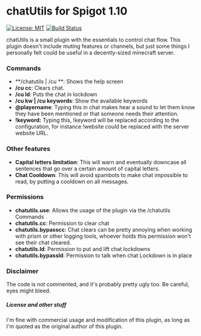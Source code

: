 # chatUtils for Spigot 1.10

[![License: MIT](https://img.shields.io/badge/License-MIT-yellow.svg)](https://opensource.org/licenses/MIT) [![Build Status](https://travis-ci.org/Penaz91/chatUtils.svg?branch=master)](https://travis-ci.org/Penaz91/chatUtils)

chatUtils is a small plugin with the essentials to control chat flow.
This plugin doesn't include muting features or channels, but just some things
I personally felt could be useful in a decently-sized minecraft server.

### Commands

- **/chatutils | /cu **: Shows the help screen
- **/cu cc**: Clears chat.
- **/cu ld**: Puts the chat in lockdown
- **/cu kw | /cu keywords**: Show the available keywords
- **@playername**: Typing this in chat makes <playername> hear a sound to let them
know they have been mentioned or that someone needs their attention.
- **!keyword:** Typing this, !keyword will be replaced according to the configuration,
 for instance !website could be replaced with the server website URL.

### Other features

- **Capital letters limitation**: This will warn and eventually downcase all sentences
that go over a certain amount of capital letters.
- **Chat Cooldown**: This will avoid spambots to make chat impossible to read, by
putting a cooldown on all messages.

### Permissions

- **chatutils.use**: Allows the usage of the plugin via the /chatutils Commands
- **chatutils.cc**: Permission to clear chat
- **chatutils.bypasscc**: Chat clears can be pretty annoying when working with
prism or other logging tools, whoever holds this permission won't see their chat
cleared.
- **chatutils.ld**: Permission to put and lift chat lockdowns
- **chatutils.bypassld**: Permission to talk when chat Lockdown is in place

### Disclaimer
The code is not commented, and it's probably pretty ugly too. Be careful, eyes might bleed.

##### License and other stuff
I'm fine with commercial usage and modification of this plugin, as long as I'm quoted
as the original author of this plugin.
